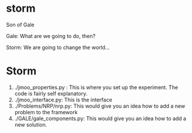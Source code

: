 # storm
Son of Gale

Gale: What are we going to do, then?

Storm: We are going to change the world...

# Storm

1. ./jmoo_properties.py : This is where you set up the experiment. The code is fairly self explanatory. 
2. ./jmoo_interface.py: This is the interface 
3. ./Problems/NRP/nrp.py: This would give you an idea how to add a new problem to the framework
4. ./GALE/gale_components.py: This would give you an idea how to add a new solution.